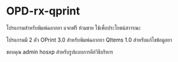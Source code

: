 # OPD-rx-qprint
โปรแกรมสำหรับพิมพ์ฉลากยา แจกฟรี ห้ามขาย ใช้เพื่อประโยชน์สาารณะ

โปรแกรมมี 2 ตัว
OPrint 3.0 สำหรับพิมพ์ฉลากยา
QItems 1.0 สำหรับแก้ไขข้อมูลยา

ขอบคุณ admin hosxp สำหรับรูปแบบการคีย์วิธีบริหาร
